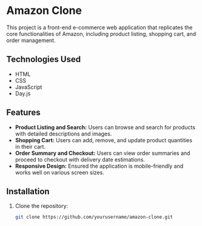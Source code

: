 # Amazon Clone

This project is a front-end e-commerce web application that replicates the core functionalities of Amazon, including product listing, shopping cart, and order management.

## Technologies Used

- HTML
- CSS
- JavaScript
- Day.js

## Features

- **Product Listing and Search:** Users can browse and search for products with detailed descriptions and images.
- **Shopping Cart:** Users can add, remove, and update product quantities in their cart.
- **Order Summary and Checkout:** Users can view order summaries and proceed to checkout with delivery date estimations.
- **Responsive Design:** Ensured the application is mobile-friendly and works well on various screen sizes.

## Installation

1. Clone the repository:
   ```sh
   git clone https://github.com/yourusername/amazon-clone.git
